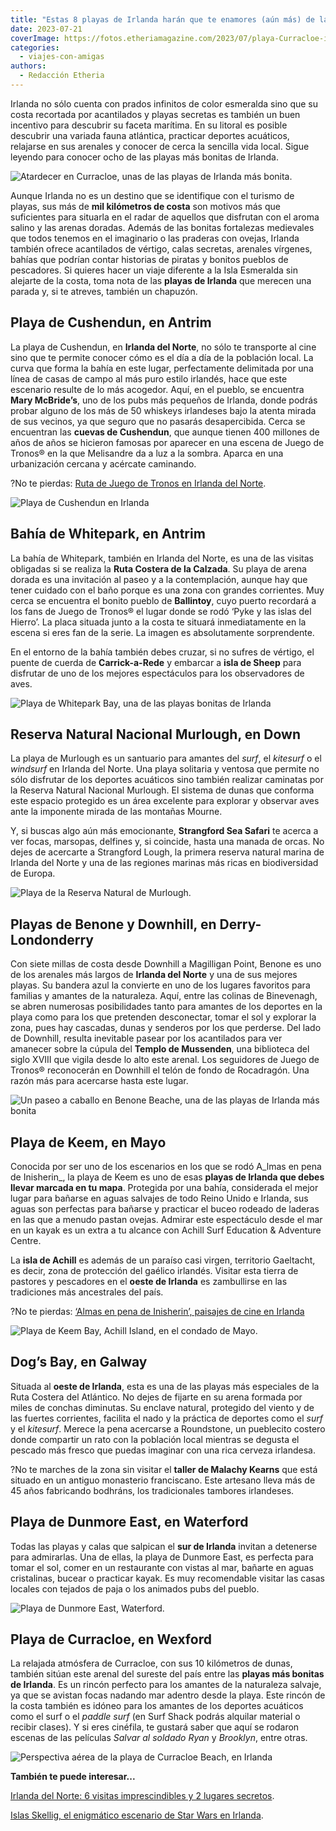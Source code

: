 ```yaml
---
title: "Estas 8 playas de Irlanda harán que te enamores (aún más) de la isla"
date: 2023-07-21
coverImage: https://fotos.etheriamagazine.com/2023/07/playa-Curracloe-irlanda.jpg
categories: 
  - viajes-con-amigas
authors: 
  - Redacción Etheria
---
```


Irlanda no sólo cuenta con prados infinitos de color esmeralda sino que su costa 
recortada por acantilados y playas secretas es también un buen incentivo para descubrir 
su faceta marítima. En su litoral es posible descubrir una variada fauna atlántica, 
practicar deportes acuáticos, relajarse en sus arenales y conocer de cerca la sencilla 
vida local. Sigue leyendo para conocer ocho de las playas más bonitas de Irlanda. 

![Atardecer en Curracloe, unas de las playas de Irlanda más bonita.](https://fotos.etheriamagazine.com/2023/07/playa-Curracloe-irlanda.jpg "Atardecer en la playa de Curracloe. © Celtic Routes")

Aunque Irlanda no es un destino que se identifique con el turismo de playas, sus más de 
**mil kilómetros de costa** son motivos más que suficientes para situarla en el radar de 
aquellos que disfrutan con el aroma salino y las arenas doradas. Además de las bonitas 
fortalezas medievales que todos tenemos en el imaginario o las praderas con ovejas, 
Irlanda también ofrece acantilados de vértigo, calas secretas, arenales vírgenes, bahías 
que podrían contar historias de piratas y bonitos pueblos de pescadores. Si quieres 
hacer un viaje diferente a la Isla Esmeralda sin alejarte de la costa, toma nota de las 
**playas de Irlanda** que merecen una parada y, si te atreves, también un chapuzón. 

## Playa de Cushendun, en Antrim

La playa de Cushendun, en **Irlanda del Norte**, no sólo te transporte al cine sino que 
te permite conocer cómo es el día a día de la población local. La curva que forma la 
bahía en este lugar, perfectamente delimitada por una línea de casas de campo al más 
puro estilo irlandés, hace que este escenario resulte de lo más acogedor. Aquí, en el 
pueblo, se encuentra **Mary McBride’s**, uno de los pubs más pequeños de Irlanda, donde 
podrás probar alguno de los más de 50 whiskeys irlandeses bajo la atenta mirada de sus 
vecinos, ya que seguro que no pasarás desapercibida. Cerca se encuentran las **cuevas de 
Cushendun**, que aunque tienen 400 millones de años de años se hicieron famosas por 
aparecer en una escena de Juego de Tronos® en la que Melisandre da a luz a la sombra. 
Aparca en una urbanización cercana y acércate caminando. 

?No te pierdas: [Ruta de Juego de Tronos en Irlanda del 
Norte](https://etheriamagazine.com/2018/07/02/juego-de-tronos-en-irlanda-del-norte/). 

![Playa de Cushendun en Irlanda](https://fotos.etheriamagazine.com/2023/07/playa-Cushendun-juego-tronos-irlanda.jpg "Playa de Cushendun, localización de Juego de Tronos. © Stefan Schnebelt/ Turismo de Irlanda")

## Bahía de Whitepark, en Antrim

La bahía de Whitepark, también en Irlanda del Norte, es una de las visitas obligadas si 
se realiza la **Ruta Costera de la Calzada**. Su playa de arena dorada es una invitación 
al paseo y a la contemplación, aunque hay que tener cuidado con el baño porque es una 
zona con grandes corrientes. Muy cerca se encuentra el bonito pueblo de **Ballintoy**, 
cuyo puerto recordará a los fans de Juego de Tronos® el lugar donde se rodó ‘Pyke y las 
islas del Hierro’. La placa situada junto a la costa te situará inmediatamente en la 
escena si eres fan de la serie. La imagen es absolutamente sorprendente. 

En el entorno de la bahía también debes cruzar, si no sufres de vértigo, el puente de 
cuerda de **Carrick-a-Rede** y embarcar a **isla de Sheep** para disfrutar de uno de los 
mejores espectáculos para los observadores de aves. 

![Playa de Whitepark Bay, una de las playas bonitas de Irlanda](https://fotos.etheriamagazine.com/2023/07/playa-Whitepark-Bay-irlanda.jpg "Playa de Whitepark Bay. © Chris Hill")

## Reserva Natural Nacional Murlough, en Down

La playa de Murlough es un santuario para amantes del _surf_, el _kitesurf_ o el 
_windsurf_ en Irlanda del Norte. Una playa solitaria y ventosa que permite no sólo 
disfrutar de los deportes acuáticos sino también realizar caminatas por la Reserva 
Natural Nacional Murlough. El sistema de dunas que conforma este espacio protegido es un 
área excelente para explorar y observar aves ante la imponente mirada de las montañas 
Mourne. 

Y, si buscas algo aún más emocionante, **Strangford Sea Safari** te acerca a ver focas, 
marsopas, delfines y, si coincide, hasta una manada de orcas. No dejes de acercarte a 
Strangford Lough, la primera reserva natural marina de Irlanda del Norte y una de las 
regiones marinas más ricas en biodiversidad de Europa. 

![Playa de la Reserva Natural de Murlough.](https://fotos.etheriamagazine.com/2023/07/playa-Murlough-Irlanda.jpg "Playa de la Reserva Natural de Murlough. © Bernie Brown/ Turismo de Irlanda")

## Playas de Benone y Downhill, en Derry-Londonderry

Con siete millas de costa desde Downhill a Magilligan Point, Benone es uno de los 
arenales más largos de **Irlanda del Norte** y una de sus mejores playas. Su bandera 
azul la convierte en uno de los lugares favoritos para familias y amantes de la 
naturaleza. Aquí, entre las colinas de Binevenagh, se abren numerosas posibilidades 
tanto para amantes de los deportes en la playa como para los que pretenden desconectar, 
tomar el sol y explorar la zona, pues hay cascadas, dunas y senderos por los que 
perderse. Del lado de Downhill, resulta inevitable pasear por los acantilados para ver 
amanecer sobre la cúpula del **Templo de Mussenden**, una biblioteca del siglo XVIII que 
vigila desde lo alto este arenal. Los seguidores de Juego de Tronos® reconocerán en 
Downhill el telón de fondo de Rocadragón. Una razón más para acercarse hasta este lugar. 

![Un paseo a caballo en Benone Beache, una de las playas de Irlanda más bonita](https://fotos.etheriamagazine.com/2023/07/playa-Benone-Beach-Irlanda.jpg "Playa de Benone. © Turismo de Irlanda")

## Playa de Keem, en Mayo

Conocida por ser uno de los escenarios en los que se rodó A_lmas en pena de Inisherin_, 
la playa de Keem es uno de esas **playas de Irlanda que debes llevar marcada en tu 
mapa**. Protegida por una bahía, considerada el mejor lugar para bañarse en aguas 
salvajes de todo Reino Unido e Irlanda, sus aguas son perfectas para bañarse y practicar 
el buceo rodeado de laderas en las que a menudo pastan ovejas. Admirar este espectáculo 
desde el mar en un kayak es un extra a tu alcance con Achill Surf Education & Adventure 
Centre. 

La **isla de Achill** es además de un paraíso casi virgen, territorio Gaeltacht, es 
decir, zona de protección del gaélico irlandés. Visitar esta tierra de pastores y 
pescadores en el **oeste de Irlanda** es zambullirse en las tradiciones más ancestrales 
del país. 

?No te pierdas: [‘Almas en pena de Inisherin’, paisajes de cine en 
Irlanda](https://etheriamagazine.com/2023/01/30/almas-en-pena-de-inisherin/) 

![Playa de Keem Bay, Achill Island, en el condado de Mayo.](https://fotos.etheriamagazine.com/2023/07/playa-Keem-Bay-Ireland.jpg "Playa de Keem Bay, en el condado de Mayo. © Failte Ireland")

## Dog’s Bay, en Galway

Situada al **oeste de Irlanda**, esta es una de las playas más especiales de la Ruta 
Costera del Atlántico. No dejes de fijarte en su arena formada por miles de conchas 
diminutas. Su enclave natural, protegido del viento y de las fuertes corrientes, 
facilita el nado y la práctica de deportes como el _surf_ y el _kitesurf_. Merece la 
pena acercarse a Roundstone, un pueblecito costero donde compartir un rato con la 
población local mientras se degusta el pescado más fresco que puedas imaginar con una 
rica cerveza irlandesa. 

?No te marches de la zona sin visitar el **taller de Malachy Kearns** que está situado 
en un antiguo monasterio franciscano. Este artesano lleva más de 45 años fabricando 
bodhráns, los tradicionales tambores irlandeses. 

## Playa de Dunmore East, en Waterford

Todas las playas y calas que salpican el **sur de Irlanda** invitan a detenerse para 
admirarlas. Una de ellas, la playa de Dunmore East, es perfecta para tomar el sol, comer 
en un restaurante con vistas al mar, bañarte en aguas cristalinas, bucear o practicar 
kayak. Es muy recomendable visitar las casas locales con tejados de paja o los animados 
pubs del pueblo. 

![Playa de Dunmore East, Waterford.](https://fotos.etheriamagazine.com/2023/07/playa-Dunmore-irlanda.jpg "Playa de Dunmore East, Waterford. © Chris Hill")

## Playa de Curracloe, en Wexford

La relajada atmósfera de Curracloe, con sus 10 kilómetros de dunas, también sitúan este 
arenal del sureste del país entre las **playas más bonitas de Irlanda**. Es un rincón 
perfecto para los amantes de la naturaleza salvaje, ya que se avistan focas nadando mar 
adentro desde la playa. Este rincón de la costa también es idóneo para los amantes de 
los deportes acuáticos como el surf o el _paddle surf_ (en Surf Shack podrás alquilar 
material o recibir clases). Y si eres cinéfila, te gustará saber que aquí se rodaron 
escenas de las películas _Salvar al soldado Ryan_ y _Brooklyn_, entre otras. 

![Perspectiva aérea de la playa de Curracloe Beach, en Irlanda](https://fotos.etheriamagazine.com/2023/07/playa-Curracloe-Beach-irlanda.jpg "Atardecer en Curracloe, unas de las playas de Irlanda más bonitas. © Celtic Routes")

**También te puede interesar...** 

[Irlanda del Norte: 6 visitas imprescindibles y 2 lugares 
secretos](https://etheriamagazine.com/2021/05/31/8-visitas-increibles-en-irlanda-del-norte/). 

[Islas Skellig, el enigmático escenario de Star Wars en 
Irlanda](https://etheriamagazine.com/2019/09/05/como-organizar-excursion-precio-islas-skellig-michael-irlanda/).
